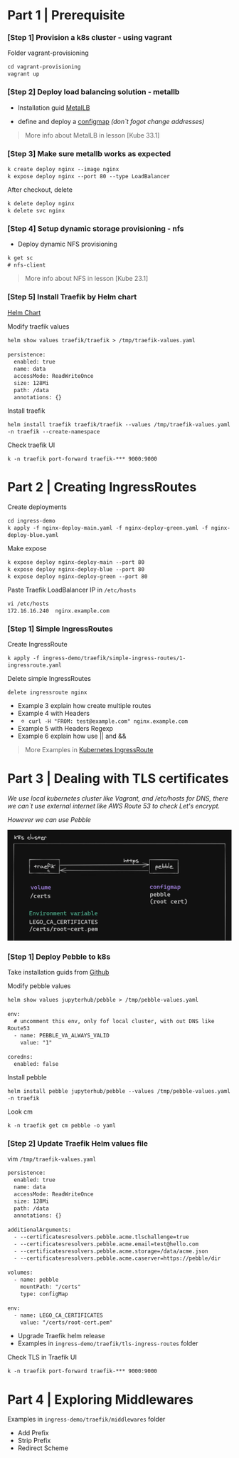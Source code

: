 # Part 1 | Prerequisite

### [Step 1] Provision a k8s cluster - using vagrant
Folder vagrant-provisioning
```
cd vagrant-provisioning
vagrant up
```

### [Step 2] Deploy load balancing solution - metallb

* Installation guid [MetalLB](https://metallb.universe.tf/installation/#installation-by-manifest)

* define and deploy a [configmap](https://metallb.universe.tf/configuration/#layer-2-configuration) _(don`t fogot change addresses)_

> More info about MetalLB in lesson [Kube 33.1] 

### [Step 3] Make sure metallb works as expected

```
k create deploy nginx --image nginx
k expose deploy nginx --port 80 --type LoadBalancer
```

After checkout, delete 
```
k delete deploy nginx
k delete svc nginx
```

### [Step 4] Setup dynamic storage provisioning - nfs

* Deploy dynamic NFS provisioning

```
k get sc
# nfs-client
```

> More info about NFS in lesson [Kube 23.1] 

### [Step 5] Install Traefik by Helm chart

[Helm Chart](https://doc.traefik.io/traefik/getting-started/install-traefik/#use-the-helm-chart)

Modify traefik values
```
helm show values traefik/traefik > /tmp/traefik-values.yaml

persistence:
  enabled: true
  name: data
  accessMode: ReadWriteOnce
  size: 128Mi
  path: /data
  annotations: {}
```
Install traefik
```
helm install traefik traefik/traefik --values /tmp/traefik-values.yaml -n traefik --create-namespace
```
Check traefik UI
```
k -n traefik port-forward traefik-*** 9000:9000
```

# Part 2 | Creating IngressRoutes

Create deployments
```
cd ingress-demo
k apply -f nginx-deploy-main.yaml -f nginx-deploy-green.yaml -f nginx-deploy-blue.yaml
```
Make expose
```
k expose deploy nginx-deploy-main --port 80
k expose deploy nginx-deploy-blue --port 80
k expose deploy nginx-deploy-green --port 80
```
Paste Traefik LoadBalancer IP in `/etc/hosts`
```
vi /etc/hosts
172.16.16.240  nginx.example.com
```

### [Step 1] Simple IngressRoutes

Create IngressRoute
```
k apply -f ingress-demo/traefik/simple-ingress-routes/1-ingressroute.yaml
```
Delete simple IngressRoutes
```
delete ingressroute nginx
```

- Example 3 explain how create multiple routes
- Example 4 with Headers
- - `curl -H "FROM: test@example.com" nginx.example.com`
- Example 5 with Headers Regexp
- Example 6 explain how use || and &&

> More Examples in [Kubernetes IngressRoute](https://doc.traefik.io/traefik/routing/providers/kubernetes-crd/)

# Part 3 | Dealing with TLS certificates

_We use local kubernetes cluster like Vagrant, and /etc/hosts for DNS, there we can`t use external internet like AWS Route 53 to check Let's encrypt._

_However we can use Pebble_

![level](./images/pebble.png)

### [Step 1] Deploy Pebble to k8s

Take installation guids from [Github](https://github.com/jupyterhub/pebble-helm-chart)

Modify pebble values
```
helm show values jupyterhub/pebble > /tmp/pebble-values.yaml

env:
  # uncomment this env, only fof local cluster, with out DNS like Route53
  - name: PEBBLE_VA_ALWAYS_VALID
    value: "1"

coredns:
  enabled: false
```

Install pebble
```
helm install pebble jupyterhub/pebble --values /tmp/pebble-values.yaml -n traefik
```

Look cm
```
k -n traefik get cm pebble -o yaml
```

### [Step 2] Update Traefik Helm values file

vim `/tmp/traefik-values.yaml`

```
persistence:
  enabled: true
  name: data
  accessMode: ReadWriteOnce
  size: 128Mi
  path: /data
  annotations: {}

additionalArguments:
  - --certificatesresolvers.pebble.acme.tlschallenge=true
  - --certificatesresolvers.pebble.acme.email=test@hello.com
  - --certificatesresolvers.pebble.acme.storage=/data/acme.json
  - --certificatesresolvers.pebble.acme.caserver=https://pebble/dir

volumes:
  - name: pebble
    mountPath: "/certs"
    type: configMap

env:
  - name: LEGO_CA_CERTIFICATES
    value: "/certs/root-cert.pem"
```

- Upgrade Traefik helm release
- Examples in `ingress-demo/traefik/tls-ingress-routes` folder

Check TLS in Traefik UI

```
k -n traefik port-forward traefik-*** 9000:9000
```

# Part 4 | Exploring Middlewares

Examples in `ingress-demo/traefik/middlewares` folder

- Add Prefix
- Strip Prefix
- Redirect Scheme
